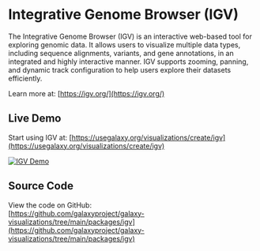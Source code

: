 # Integrative Genome Browser (IGV)

The Integrative Genome Browser (IGV) is an interactive web-based tool for exploring genomic data. It allows users to visualize multiple data types, including sequence alignments, variants, and gene annotations, in an integrated and highly interactive manner. IGV supports zooming, panning, and dynamic track configuration to help users explore their datasets efficiently.

Learn more at: [https://igv.org/](https://igv.org/)

## Live Demo

Start using IGV at: [https://usegalaxy.org/visualizations/create/igv](https://usegalaxy.org/visualizations/create/igv)

<a class="mt-2 flex justify-center" href="https://usegalaxy.org/visualizations/create/igv">
  <img class="rounded shadow-lg" src="/examples/igv.gif" alt="IGV Demo" style="max-width:100%; height:auto;" />
</a>

## Source Code

View the code on GitHub:  
[https://github.com/galaxyproject/galaxy-visualizations/tree/main/packages/igv](https://github.com/galaxyproject/galaxy-visualizations/tree/main/packages/igv)
